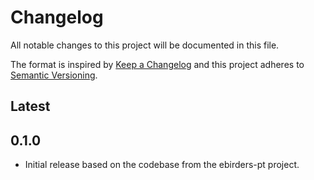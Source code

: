 # Changelog

All notable changes to this project will be documented in this file.

The format is inspired by [Keep a Changelog](https://keepachangelog.com/en/1.0.0/)
and this project adheres to [Semantic Versioning](https://semver.org/spec/v2.0.0.html).

## Latest

## 0.1.0

- Initial release based on the codebase from the ebirders-pt project.
